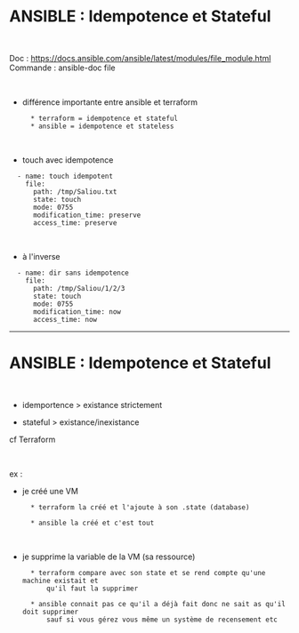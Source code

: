 

# ANSIBLE : Idempotence et Stateful


<br>

Doc : https://docs.ansible.com/ansible/latest/modules/file_module.html
Commande : ansible-doc file

<br>

* différence importante entre ansible et terraform

		* terraform = idempotence et stateful
		* ansible = idempotence et stateless

<br>

* touch avec idempotence

```
  - name: touch idempotent
    file:
      path: /tmp/Saliou.txt
      state: touch
      mode: 0755
      modification_time: preserve
      access_time: preserve
```

<br>

* à l'inverse

```
  - name: dir sans idempotence
    file:
      path: /tmp/Saliou/1/2/3
      state: touch
      mode: 0755
      modification_time: now
      access_time: now
```


---------------------------------------------------------------------------------


# ANSIBLE : Idempotence et Stateful



<br>

* idemportence > existance strictement

* stateful > existance/inexistance

cf Terraform


<br>

ex :

* je créé une VM

		* terraform la créé et l'ajoute à son .state (database)

		* ansible la créé et c'est tout

<br>


* je supprime la variable de la VM (sa ressource)

		* terraform compare avec son state et se rend compte qu'une machine existait et 
			qu'il faut la supprimer

		* ansible connait pas ce qu'il a déjà fait donc ne sait as qu'il doit supprimer
			sauf si vous gérez vous même un système de recensement etc


